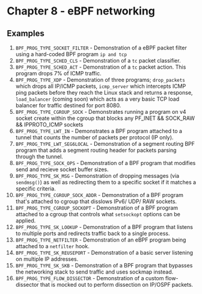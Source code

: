 # Chapter 8 - eBPF networking

## Examples

1. `BPF_PROG_TYPE_SOCKET_FILTER` - Demonstration of a eBPF packet filter using a hard-coded BPF program `ip and tcp`
2. `BPF_PROG_TYPE_SCHED_CLS` - Demonstration of a `tc` packet classifier.
3. `BPF_PROG_TYPE_SCHED_ACT` - Demonstration of a `tc` packet action. This program drops 7% of ICMP traffic.
4. `BPF_PROG_TYPE_XDP` - Demonstration of three programs; `drop_packets` which drops all IP/ICMP packets, `icmp_server` which intercepts ICMP ping packets before they reach the Linux stack and returns a response, `load_balancer` (coming soon) which acts as a very basic TCP load balancer for traffic destined for port 8080.
5. `BPF_PROG_TYPE_CGROUP_SOCK` - Demonstrates running a program on v4 socket create within the cgroup that blocks any PF_INET && SOCK_RAW && IPPROTO_ICMP sockets
6. `BPF_PROG_TYPE_LWT_IN` - Demonstrates a BPF program attached to a tunnel that counts the number of packets per protocol (IP only).
7. `BPF_PROG_TYPE_LWT_SEG6LOCAL` - Demonstration of a segment routing BPF program that adds a segment routing header for packets parsing through the tunnel.
8. `BPF_PROG_TYPE_SOCK_OPS` - Demonstration of a BPF program that modifies send and recieve socket buffer sizes.
9. `BPF_PROG_TYPE_SK_MSG` - Demonstration of dropping messages (via `sendmsg()`) as well as redirecting them to a specific socket if it matches a specific criteria.
10. `BPF_PROG_TYPE_CGROUP_SOCK_ADDR` - Demonstration of a BPF program that's attached to cgroup that disslows IPv6/ UDP/ RAW sockets.
11. `BPF_PROG_TYPE_CGROUP_SOCKOPT` - Demonstration of a BPF program attached to a cgroup that controls what `setsockopt` options can be applied.
12. `BPF_PROG_TYPE_SK_LOOKUP` - Demonstration of a BPF program that listens to multiple ports and redirects traffic back to a single process.
13. `BPF_PROG_TYPE_NETFILTER` - Demonstration of an eBPF program being attached to a `netfilter` hook.
14. `BPF_PROG_TYPE_SK_REUSEPORT` - Demonstration of a basic server listening on multiple IP addresses.
15. `BPF_PROG_TYPE_SK_SKB` - Demonstration of a BPF program that bypasses the networking stack to send traffic and uses sockmap instead.
16. `BPF_PROG_TYPE_FLOW_DISSECTOR` - Demonstration of a custom flow-dissector that is mocked out to perform dissection on IP/OSPF packets.
